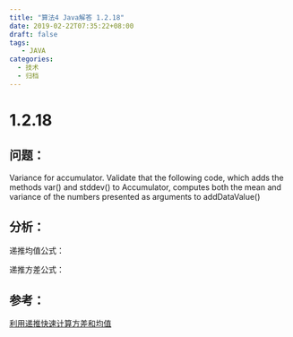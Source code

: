 ```yaml
---
title: "算法4 Java解答 1.2.18"
date: 2019-02-22T07:35:22+08:00
draft: false
tags:
   - JAVA
categories:
  - 技术
  - 归档
---
```



# 1.2.18

## 问题：

Variance for accumulator. Validate that the following code, which adds the methods var() and stddev() to Accumulator, computes both the mean and variance of the numbers presented as arguments to addDataValue()


## 分析：

递推均值公式：

递推方差公式：


## 参考：

[利用递推快速计算方差和均值](https://blog.csdn.net/u014485485/article/details/77679669)


